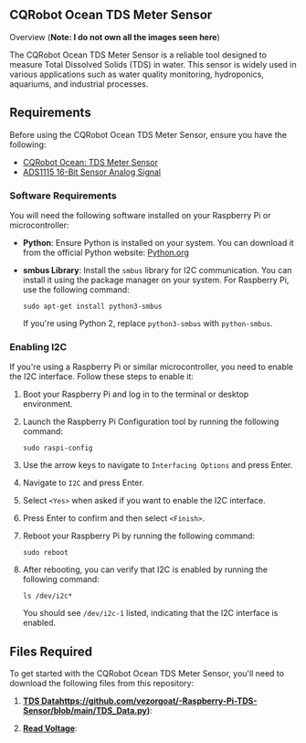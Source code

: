 ## CQRobot Ocean TDS Meter Sensor ##
Overview (**Note: I do not own all the images seen here**)

The CQRobot Ocean TDS Meter Sensor is a reliable tool designed to measure Total Dissolved Solids (TDS) in water. This sensor is widely used in various applications such as water quality monitoring, hydroponics, aquariums, and industrial processes.

## Requirements

Before using the CQRobot Ocean TDS Meter Sensor, ensure you have the following:
* [CQRobot Ocean: TDS Meter Sensor](https://www.amazon.com/CQRobot-Ocean-Compatible-Scientific-Laboratory/dp/B08KXRHK7H/)
* [ADS1115 16-Bit Sensor Analog Signal](https://www.amazon.com/CQRobot-Ocean-Acquisition-Conversion-Motherboards/dp/B08KFZ3PVT/)

### Software Requirements

You will need the following software installed on your Raspberry Pi or microcontroller:

- **Python**: Ensure Python is installed on your system. You can download it from the official Python website: [Python.org](https://www.python.org/downloads/)
- **smbus Library**: Install the `smbus` library for I2C communication. You can install it using the package manager on your system. For Raspberry Pi, use the following command:

    ```
    sudo apt-get install python3-smbus
    ```

    If you're using Python 2, replace `python3-smbus` with `python-smbus`.

### Enabling I2C

If you're using a Raspberry Pi or similar microcontroller, you need to enable the I2C interface. Follow these steps to enable it:

1. Boot your Raspberry Pi and log in to the terminal or desktop environment.

2. Launch the Raspberry Pi Configuration tool by running the following command:

    ```
    sudo raspi-config
    ```

3. Use the arrow keys to navigate to `Interfacing Options` and press Enter.

4. Navigate to `I2C` and press Enter.

5. Select `<Yes>` when asked if you want to enable the I2C interface.

6. Press Enter to confirm and then select `<Finish>`.

7. Reboot your Raspberry Pi by running the following command:

    ```
    sudo reboot
    ```

8. After rebooting, you can verify that I2C is enabled by running the following command:

    ```
    ls /dev/i2c*
    ```

    You should see `/dev/i2c-1` listed, indicating that the I2C interface is enabled.

## Files Required

To get started with the CQRobot Ocean TDS Meter Sensor, you'll need to download the following files from this repository:

1. **[TDS Data](https://github.com/vezorgoat/-Raspberry-Pi-TDS-Sensor/blob/main/TDS_Data.py)https://github.com/vezorgoat/-Raspberry-Pi-TDS-Sensor/blob/main/TDS_Data.py)**: 

2. **[Read Voltage](link-to-libraries-folder)**: 
